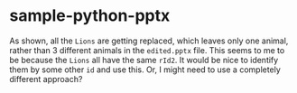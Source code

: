 # sample-python-pptx


As shown, all the `Lions` are getting replaced, which leaves only one animal, rather than 3 different animals in the `edited.pptx` file. This seems to me to be because the `Lions` all have the same `rId2`. It would be nice to identify them by some other `id` and use this. Or, I might need to use a completely different approach?